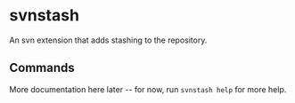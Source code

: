 svnstash
========

An svn extension that adds stashing to the repository.

Commands
--------

More documentation here later -- for now, run `svnstash help` for more help.
